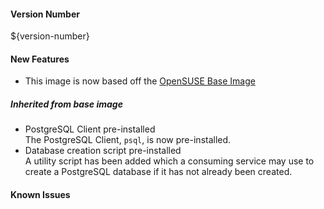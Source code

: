 
#### Version Number
${version-number}

#### New Features
- This image is now based off the [OpenSUSE Base Image](https://github.com/CAFapi/opensuse-base-image)

##### Inherited from base image
- PostgreSQL Client pre-installed  
    The PostgreSQL Client, `psql`, is now pre-installed.
- Database creation script pre-installed  
    A utility script has been added which a consuming service may use to create a PostgreSQL database if it has not already been created.

#### Known Issues
